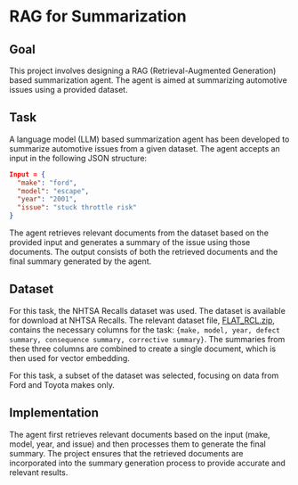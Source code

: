 # RAG for Summarization

## Goal
This project involves designing a RAG (Retrieval-Augmented Generation) based summarization agent. The agent is aimed at summarizing automotive issues using a provided dataset.

## Task
A language model (LLM) based summarization agent has been developed to summarize automotive issues from a given dataset. The agent accepts an input in the following JSON structure:

```json
Input = { 
  "make": "ford",
  "model": "escape",
  "year": "2001",
  "issue": "stuck throttle risk"
}
```

The agent retrieves relevant documents from the dataset based on the provided input and generates a summary of the issue using those documents. The output consists of both the retrieved documents and the final summary generated by the agent.

## Dataset
For this task, the NHTSA Recalls dataset was used. The dataset is available for download at NHTSA Recalls. The relevant dataset file, [FLAT_RCL.zip](https://www.nhtsa.gov/nhtsa-datasets-and-apis), contains the necessary columns for the task: `{make, model, year, defect summary, consequence summary, corrective summary}`. The summaries from these three columns are combined to create a single document, which is then used for vector embedding.

For this task, a subset of the dataset was selected, focusing on data from Ford and Toyota makes only.

## Implementation
The agent first retrieves relevant documents based on the input (make, model, year, and issue) and then processes them to generate the final summary. The project ensures that the retrieved documents are incorporated into the summary generation process to provide accurate and relevant results.
